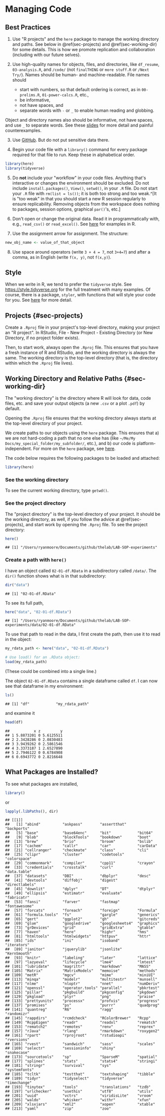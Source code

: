 # Managing Code

## Best Practices

1. Use "R projects" and the `here` package to manage the working directory and
paths. See below in \@ref(sec-projects) and \@ref(sec-working-dir) for some details.
This is how we promote replication and collaboration (including with our future
selves). 

2. Use high-quality names for objects, files, and directories, like `df_resume`, `03-analysis.R`, and `/code/` (not `finalTHING` or `more stuff.R` or `/Next Try/`). Names should be human- and machine-readable. File names should 
    * start with numbers, so that default ordering is correct, as in `00-prelims.R`, `01-power-calcs.R`, etc., 
    * be informative,
    * not have spaces, and
    * separate words with `-` or `_` to enable human reading and globbing. 

Object and directory names also should be informative, not have spaces, and use `_` to
separate words. See these
[slides](https://www2.stat.duke.edu/~rcs46/lectures_2015/01-markdown-git/slides/naming-slides/naming-slides.pdf)
for more detail and painful counterexamples.

3. Use [GitHub](97-Git.Rmd). But do not put sensitive data there.

4. Begin your code file with a `library()` command for every package required
for that file to run. Keep these in alphabetical order.


```r
library(here)
library(tidyverse)
```

5. Do **not** include your "workflow" in your code files. Anything that's
interactive or changes the environment should be excluded. Do not include
`install.packages()`, `View()`, `setwd()`, in your `.R` file. Do not start your `.R` file with `rm(list = ls())`; it is both too strong and too weak.^[It is "too weak" in that you should start a new R session regularly to ensure replicability. Removing objects from the workspace does nothing to packages, session options, graphical `par()`'s, etc.]

6. Don't open or change the original data. Read it in programmatically with,
e.g., `read_csv()` or `read_excel()`. See
[here](https://thelab.dc.gov/LAB-SOP-experiments/r-basics.html#read-in-data-files)
for examples in R.

7. Use the assignment arrow for assignment. The structure: 


```r
new_obj_name <- value_of_that_object
```

8. Use space around operators (write `3 + 4 = 7`, not `3+4=7`) and after a
comma, as in English (write `f(x, y)`, not `f(x,y)`).




## Style

When we write in R, we tend to prefer the `tidyverse` style. See https://style.tidyverse.org for the full treatment with many examples. Of course, there is a package, `styler`, with functions that will style your code for you. See [here](https://r-pkgs.org/r.html?q=style#code-style) for more detail.


## Projects {#sec-projects}

Create a `.Rproj` file in your project's top-level directory, making your
project an "R project". In RStudio, File - New Project - Existing Directory (or
New Directory, if no project folder exists).

Then, to start work, always open the `.Rproj` file. This ensures that you have a fresh
instance of R and RStudio, and the working directory is always the same. The working directory is the top-level directory (that is, the directory within which the `.Rproj` file lives).


## Working Directory and Relative Paths {#sec-working-dir}

The "working directory" is the directory where R will look for data, code files,
etc. and save your output objects (a new `.csv` or a plot `.pdf`) by default.

Opening the `.Rproj` file ensures that the working directory always starts at
the top-level directory of your project.

We create paths to our objects using the `here` package. This ensures that a) we
are not hard-coding a path that no one else has (like `~/Me/My
Docs/my_special_folder/my_subfolder/`, etc.), and b) our code is
platform-independent. For more on the `here` package, see
[here](https://github.com/jennybc/here_here).

The code below requires the following packages to be loaded and attached:


```r
library(here)
```

### See the working directory

To see the current working directory, type `getwd()`.

### See the project directory

The "project directory" is the top-level directory of your project. It should be the working directory, as well, if you follow the advice at \@ref(sec-projects), and start work by opening the `.Rproj` file. To see the project directory: 


```r
here()
```

```
## [1] "/Users/ryanmoore/Documents/github/thelab/LAB-SOP-experiments"
```

### Create a path with `here()`

I have an object called `02-01-df.RData` in a subdirectory called `/data/`. The
`dir()` function shows what is in that subdirectory:


```r
dir("data")
```

```
## [1] "02-01-df.RData"
```

To see its full path, 


```r
here("data", "02-01-df.RData")
```

```
## [1] "/Users/ryanmoore/Documents/github/thelab/LAB-SOP-experiments/data/02-01-df.RData"
```

To use that path to read in the data, I first create the path, then use it to
read in the object:


```r
my_rdata_path <- here("data", "02-01-df.RData")

# Use load() for an .RData object:
load(my_rdata_path) 
```

(These could be combined into a single line.)

The object `02-01-df.RData` contains a single dataframe called `df`. I can now see that dataframe in my environment:


```r
ls()
```

```
## [1] "df"            "my_rdata_path"
```

and examine it


```r
head(df)
```

```
##           x z         y
## 1 5.8873201 0 5.6125511
## 2 2.3428286 0 2.0830483
## 3 3.9439262 0 2.5861546
## 4 3.3373187 1 2.6527890
## 5 2.7946122 0 0.6784908
## 6 0.6943772 0 2.8216648
```

## What Packages are Installed?

To see what packages are installed, 


```r
library()
```

or 


```r
lapply(.libPaths(), dir)
```

```
## [[1]]
##   [1] "abind"          "askpass"        "assertthat"     "backports"     
##   [5] "base"           "base64enc"      "bit"            "bit64"         
##   [9] "blob"           "blockTools"     "bookdown"       "boot"          
##  [13] "brew"           "brio"           "broom"          "bslib"         
##  [17] "cachem"         "callr"          "car"            "carData"       
##  [21] "cellranger"     "checkmate"      "class"          "cli"           
##  [25] "clipr"          "cluster"        "codetools"      "colorspace"    
##  [29] "commonmark"     "compiler"       "cpp11"          "crayon"        
##  [33] "credentials"    "crosstalk"      "curl"           "data.table"    
##  [37] "datasets"       "DBI"            "dbplyr"         "desc"          
##  [41] "devtools"       "diffobj"        "digest"         "directlabels"  
##  [45] "downlit"        "dplyr"          "DT"             "dtplyr"        
##  [49] "ellipsis"       "estimatr"       "evaluate"       "fabricatr"     
##  [53] "fansi"          "farver"         "fastmap"        "fontawesome"   
##  [57] "forcats"        "foreach"        "foreign"        "Formula"       
##  [61] "formula.tools"  "fs"             "gargle"         "generics"      
##  [65] "gert"           "ggplot2"        "gh"             "gitcreds"      
##  [69] "glue"           "googledrive"    "googlesheets4"  "graphics"      
##  [73] "grDevices"      "grid"           "gridExtra"      "gtable"        
##  [77] "haven"          "here"           "highr"          "hms"           
##  [81] "htmltools"      "htmlwidgets"    "httpuv"         "httr"          
##  [85] "ids"            "ini"            "isoband"        "iterators"     
##  [89] "janitor"        "jquerylib"      "jsonlite"       "KernSmooth"    
##  [93] "knitr"          "labeling"       "later"          "lattice"       
##  [97] "lazyeval"       "lifecycle"      "lme4"           "lmtest"        
## [101] "lubridate"      "magrittr"       "markdown"       "MASS"          
## [105] "Matrix"         "MatrixModels"   "memoise"        "methods"       
## [109] "metR"           "mgcv"           "mime"           "miniUI"        
## [113] "minqa"          "modelr"         "multitestr"     "munsell"       
## [117] "nlme"           "nloptr"         "nnet"           "numDeriv"      
## [121] "openssl"        "operator.tools" "parallel"       "pbkrtest"      
## [125] "pillar"         "pkgbuild"       "pkgconfig"      "pkgdown"       
## [129] "pkgload"        "plyr"           "png"            "praise"        
## [133] "prettyunits"    "processx"       "profvis"        "progress"      
## [137] "promises"       "ps"             "purrr"          "quadprog"      
## [141] "quantreg"       "R6"             "ragg"           "randomizr"     
## [145] "rappdirs"       "rcmdcheck"      "RColorBrewer"   "Rcpp"          
## [149] "RcppEigen"      "readr"          "readxl"         "rematch"       
## [153] "rematch2"       "remotes"        "renv"           "reprex"        
## [157] "rJava"          "rlang"          "rmarkdown"      "roxygen2"      
## [161] "rpart"          "rprojroot"      "rstudioapi"     "rversions"     
## [165] "rvest"          "sandwich"       "sass"           "scales"        
## [169] "selectr"        "sessioninfo"    "shiny"          "snakecase"     
## [173] "sourcetools"    "sp"             "SparseM"        "spatial"       
## [177] "splines"        "stats"          "stats4"         "stringi"       
## [181] "stringr"        "survival"       "sys"            "systemfonts"   
## [185] "tcltk"          "testthat"       "textshaping"    "tibble"        
## [189] "tidyr"          "tidyselect"     "tidyverse"      "timechange"    
## [193] "tinytex"        "tools"          "translations"   "tzdb"          
## [197] "urlchecker"     "usethis"        "utf8"           "utils"         
## [201] "uuid"           "vctrs"          "viridisLite"    "vroom"         
## [205] "waldo"          "whisker"        "withr"          "xfun"          
## [209] "xlsxjars"       "xml2"           "xopen"          "xtable"        
## [213] "yaml"           "zip"            "zoo"
```



